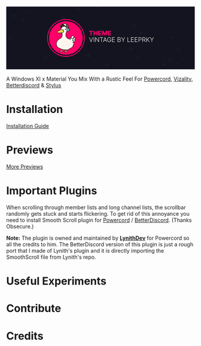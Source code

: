 ![picture](./assets/vizality-theme-banner.png)

A Windows XI x Material You Mix With a Rustic Feel For [Powercord](https://powercord.dev), [Vizality](https://vizality.com/), [Betterdiscord](https://betterdiscord.app/) & [Stylus](https://chrome.google.com/webstore/detail/stylus/clngdbkpkpeebahjckkjfobafhncgmne?hl=en-GB)

# Installation
[Installation Guide](https://github.com/leeprky/vintage/blob/main/installation.md)

# Previews
[More Previews](https://github.com/leeprky/vintage/blob/main/previews.md)

# Important Plugins
When scrolling through member lists and long channel lists, the scrollbar randomly gets stuck and starts flickering. To get rid of this annoyance you need to install Smooth Scroll plugin for [Powercord](https://github.com/LynithDev/SmoothScrollPowerCord) / [BetterDiscord](https://github.com/Lavender-Discord/Lavender/releases/latest/download/smoothscrollBD.plugin.js).
(Thanks Obsecure.)

**Note:** The plugin is owned and maintained by **[LynithDev](https://github.com/LynithDev)** for Powercord so all the credits to him. The BetterDiscord version of this plugin is just a rough port that I made of Lynith's plugin and it is directly importing the SmoothScroll file from Lynith's repo.

# Useful Experiments

# Contribute

# Credits
